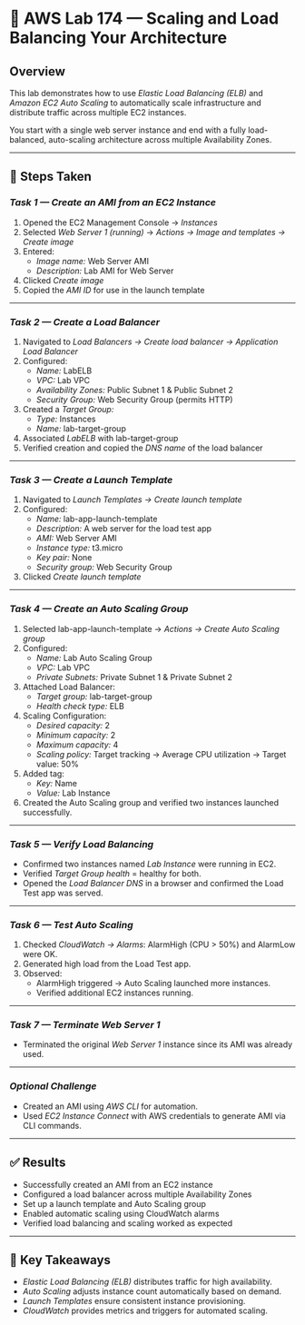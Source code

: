 # 🧩 AWS Lab 174 — Scaling and Load Balancing Your Architecture

## Overview
This lab demonstrates how to use *Elastic Load Balancing (ELB)* and *Amazon EC2 Auto Scaling* to automatically scale infrastructure and distribute traffic across multiple EC2 instances.

You start with a single web server instance and end with a fully load-balanced, auto-scaling architecture across multiple Availability Zones.

---

## 🧱 Steps Taken

### *Task 1 — Create an AMI from an EC2 Instance*
1. Opened the EC2 Management Console → *Instances*
2. Selected *Web Server 1 (running)* → *Actions → Image and templates → Create image*
3. Entered:
   - *Image name:* Web Server AMI
   - *Description:* Lab AMI for Web Server
4. Clicked *Create image*
5. Copied the *AMI ID* for use in the launch template

---

### *Task 2 — Create a Load Balancer*
1. Navigated to *Load Balancers → Create load balancer → Application Load Balancer*
2. Configured:
   - *Name:* LabELB
   - *VPC:* Lab VPC
   - *Availability Zones:* Public Subnet 1 & Public Subnet 2  
   - *Security Group:* Web Security Group (permits HTTP)
3. Created a *Target Group:*
   - *Type:* Instances  
   - *Name:* lab-target-group
4. Associated *LabELB* with lab-target-group
5. Verified creation and copied the *DNS name* of the load balancer

---

### *Task 3 — Create a Launch Template*
1. Navigated to *Launch Templates → Create launch template*
2. Configured:
   - *Name:* lab-app-launch-template
   - *Description:* A web server for the load test app
   - *AMI:* Web Server AMI
   - *Instance type:* t3.micro
   - *Key pair:* None
   - *Security group:* Web Security Group
3. Clicked *Create launch template*

---

### *Task 4 — Create an Auto Scaling Group*
1. Selected lab-app-launch-template → *Actions → Create Auto Scaling group*
2. Configured:
   - *Name:* Lab Auto Scaling Group
   - *VPC:* Lab VPC
   - *Private Subnets:* Private Subnet 1 & Private Subnet 2
3. Attached Load Balancer:
   - *Target group:* lab-target-group
   - *Health check type:* ELB
4. Scaling Configuration:
   - *Desired capacity:* 2  
   - *Minimum capacity:* 2  
   - *Maximum capacity:* 4  
   - *Scaling policy:* Target tracking → Average CPU utilization → Target value: 50%
5. Added tag:
   - *Key:* Name
   - *Value:* Lab Instance
6. Created the Auto Scaling group and verified two instances launched successfully.

---

### *Task 5 — Verify Load Balancing*
- Confirmed two instances named *Lab Instance* were running in EC2.
- Verified *Target Group health* = healthy for both.
- Opened the *Load Balancer DNS* in a browser and confirmed the Load Test app was served.

---

### *Task 6 — Test Auto Scaling*
1. Checked *CloudWatch → Alarms*: AlarmHigh (CPU > 50%) and AlarmLow were OK.
2. Generated high load from the Load Test app.
3. Observed:
   - AlarmHigh triggered → Auto Scaling launched more instances.
   - Verified additional EC2 instances running.

---

### *Task 7 — Terminate Web Server 1*
- Terminated the original *Web Server 1* instance since its AMI was already used.

---

### *Optional Challenge*
- Created an AMI using *AWS CLI* for automation.
- Used *EC2 Instance Connect* with AWS credentials to generate AMI via CLI commands.

---

## ✅ Results
- Successfully created an AMI from an EC2 instance  
- Configured a load balancer across multiple Availability Zones  
- Set up a launch template and Auto Scaling group  
- Enabled automatic scaling using CloudWatch alarms  
- Verified load balancing and scaling worked as expected  

---

## 🧠 Key Takeaways
- *Elastic Load Balancing (ELB)* distributes traffic for high availability.  
- *Auto Scaling* adjusts instance count automatically based on demand.  
- *Launch Templates* ensure consistent instance provisioning.  
- *CloudWatch* provides metrics and triggers for automated scaling.
